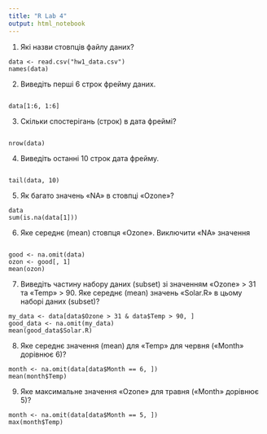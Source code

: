 ```yaml
---
title: "R Lab 4"
output: html_notebook
---
```


1. Які назви стовпців файлу даних?
```{r}
data <- read.csv("hw1_data.csv")
names(data)
```

2. Виведіть перші 6 строк фрейму даних.
```{r}

data[1:6, 1:6]
```
3. Скільки спостерігань (строк) в дата фреймі?
```{r}

nrow(data)
```

4. Виведіть останні 10 строк дата фрейму.
```{r}

tail(data, 10)
```
5. Як багато значень «NA» в стовпці «Ozone»?

```{r}
data
sum(is.na(data[1]))

```

6. Яке середнє (mean) стовпця «Ozone». Виключити «NA» значення
```{r}

good <- na.omit(data)
ozon <- good[, 1]
mean(ozon)
```

7. Виведіть частину набору даних (subset) зі значенням «Ozone» > 31 та
«Temp» > 90. Яке середнє (mean) значень «Solar.R» в цьому наборі даних
(subset)?
```{r}
my_data <- data[data$Ozone > 31 & data$Temp > 90, ]
good_data <- na.omit(my_data)
mean(good_data$Solar.R)
```

8. Яке середнє значення (mean) для «Temp» для червня («Month» дорівнює
6)?

```{r}
month <- na.omit(data[data$Month == 6, ])
mean(month$Temp)
```

9. Яке максимальне значення «Ozone» для травня («Month» дорівнює 5)?

```{r}
month <- na.omit(data[data$Month == 5, ])
max(month$Temp)
```

